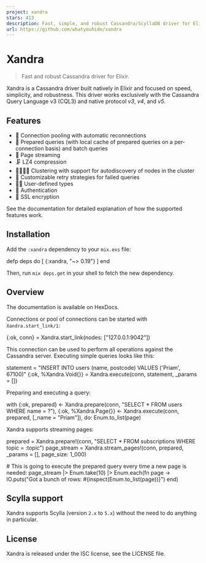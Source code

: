 ```yaml
---
project: xandra
stars: 413
description: Fast, simple, and robust Cassandra/ScyllaDB driver for Elixir.
url: https://github.com/whatyouhide/xandra
---
```


Xandra
======

> Fast and robust Cassandra driver for Elixir.

Xandra is a Cassandra driver built natively in Elixir and focused on speed, simplicity, and robustness. This driver works exclusively with the Cassandra Query Language v3 (CQL3) and native protocol _v3_, _v4_, and _v5_.

Features
--------

-   🎱 Connection pooling with automatic reconnections
-   🌯 Prepared queries (with local cache of prepared queries on a per-connection basis) and batch queries
-   📃 Page streaming
-   🗜️ LZ4 compression
-   👩‍👩‍👧‍👧 Clustering with support for autodiscovery of nodes in the cluster
-   🔁 Customizable retry strategies for failed queries
-   👩‍💻 User-defined types
-   🔑 Authentication
-   🔐 SSL encryption

See the documentation for detailed explanation of how the supported features work.

Installation
------------

Add the `:xandra` dependency to your `mix.exs` file:

defp deps do
  \[
    {:xandra, "~> 0.19"}
  \]
end

Then, run `mix deps.get` in your shell to fetch the new dependency.

Overview
--------

The documentation is available on HexDocs.

Connections or pool of connections can be started with `Xandra.start_link/1`:

{:ok, conn} \= Xandra.start\_link(nodes: \["127.0.0.1:9042"\])

This connection can be used to perform all operations against the Cassandra server. Executing simple queries looks like this:

statement \= "INSERT INTO users (name, postcode) VALUES ('Priam', 67100)"
{:ok, %Xandra.Void{}} \= Xandra.execute(conn, statement, \_params \= \[\])

Preparing and executing a query:

with {:ok, prepared} <- Xandra.prepare(conn, "SELECT \* FROM users WHERE name = ?"),
     {:ok, %Xandra.Page{}} <- Xandra.execute(conn, prepared, \[\_name \= "Priam"\]),
     do: Enum.to\_list(page)

Xandra supports streaming pages:

prepared \= Xandra.prepare!(conn, "SELECT \* FROM subscriptions WHERE topic = :topic")
page\_stream \= Xandra.stream\_pages!(conn, prepared, \_params \= \[\], page\_size: 1\_000)

\# This is going to execute the prepared query every time a new page is needed:
page\_stream
|> Enum.take(10)
|> Enum.each(fn page \-> IO.puts("Got a bunch of rows: #{inspect(Enum.to\_list(page))}") end)

Scylla support
--------------

Xandra supports Scylla (version `2.x` to `5.x`) without the need to do anything in particular.

License
-------

Xandra is released under the ISC license, see the LICENSE file.
